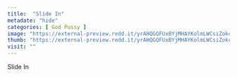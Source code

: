 ```yaml
---
title:  "Slide In"
metadate: "hide"
categories: [ God Pussy ]
image: "https://external-preview.redd.it/yrAHQGQFUxBYjMHAYKolmLWCsiZokcJEiACeXf0G-Rk.jpg?auto=webp&s=f37e2edda87dd11445290fd74804264baf169f22"
thumb: "https://external-preview.redd.it/yrAHQGQFUxBYjMHAYKolmLWCsiZokcJEiACeXf0G-Rk.jpg?width=1080&crop=smart&auto=webp&s=ee62e5dee236823f5a9eb90a51a20ab112138bc2"
visit: ""
---
```

Slide In
